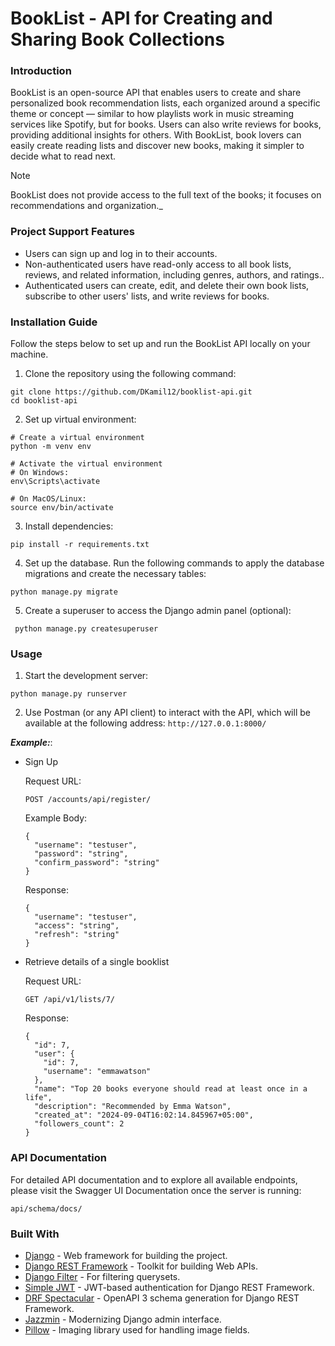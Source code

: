 # BookList - API for Creating and Sharing Book Collections
### Introduction
BookList is an open-source API that enables users to create and share personalized book recommendation lists, each organized around a specific theme or concept — similar to how playlists work in music streaming services like Spotify, but for books. Users can also write reviews for books, providing additional insights for others. With BookList, book lovers can easily create reading lists and discover new books, making it simpler to decide what to read next.
> [!NOTE]
> BookList does not provide access to the full text of the books; it focuses on recommendations and organization._

### Project Support Features
* Users can sign up and log in to their accounts.
* Non-authenticated users have read-only access to all book lists, reviews, and related information, including genres, authors, and ratings..
* Authenticated users can create, edit, and delete their own book lists, subscribe to other users' lists, and write reviews for books.

### Installation Guide
Follow the steps below to set up and run the BookList API locally on your machine.

1. Clone the repository using the following command:
  ```
  git clone https://github.com/DKamil12/booklist-api.git
  cd booklist-api
  ```
2. Set up virtual environment:
  ```
  # Create a virtual environment
  python -m venv env
  
  # Activate the virtual environment
  # On Windows:
  env\Scripts\activate
  
  # On MacOS/Linux:
  source env/bin/activate
  ```
3. Install dependencies:
  ```
  pip install -r requirements.txt
  ```
4. Set up the database. Run the following commands to apply the database migrations and create the necessary tables:
  ```
  python manage.py migrate
  ```
5. Create a superuser to access the Django admin panel (optional):
  ```
   python manage.py createsuperuser
  ```

### Usage
1. Start the development server:
  ```
  python manage.py runserver
  ```
2. Use Postman (or any API client) to interact with the API, which will be available at the following address:
   `http://127.0.0.1:8000/`
   
**_Example:_**:
* Sign Up
  
  Request URL:
  
  ```
  POST /accounts/api/register/
  ```
  Example Body:
  
  ``` 
  {
    "username": "testuser",
    "password": "string",
    "confirm_password": "string"
  }
  ```
  Response:
  
  ```
  {
    "username": "testuser",
    "access": "string",
    "refresh": "string"
  }
  ```
  
* Retrieve details of a single booklist
  
  Request URL:
  
  ```
  GET /api/v1/lists/7/
  ```
  Response:
  
  ```
  {
    "id": 7,
    "user": {
      "id": 7,
      "username": "emmawatson"
    },
    "name": "Top 20 books everyone should read at least once in a life",
    "description": "Recommended by Emma Watson",
    "created_at": "2024-09-04T16:02:14.845967+05:00",
    "followers_count": 2
  }
  ```

### API Documentation
For detailed API documentation and to explore all available endpoints, please visit the Swagger UI Documentation once the server is running:
```
api/schema/docs/
```

### Built With
* [Django](https://www.djangoproject.com/) - Web framework for building the project.
* [Django REST Framework](https://www.django-rest-framework.org/) - Toolkit for building Web APIs.
* [Django Filter](https://django-filter.readthedocs.io/en/stable/) - For filtering querysets.
* [Simple JWT](https://django-rest-framework-simplejwt.readthedocs.io/en/latest/) - JWT-based authentication for Django REST Framework.
* [DRF Spectacular](https://drf-spectacular.readthedocs.io/en/latest/) - OpenAPI 3 schema generation for Django REST Framework.
* [Jazzmin](https://django-jazzmin.readthedocs.io/) - Modernizing Django admin interface.
* [Pillow](https://python-pillow.org/) - Imaging library used for handling image fields.
